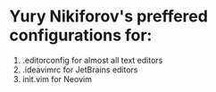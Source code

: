 # Yury Nikiforov's preffered configurations for:
1. .editorconfig for almost all text editors
2. .ideavimrc for JetBrains editors
3. init.vim for Neovim
